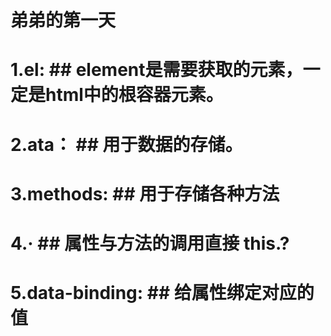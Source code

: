 # 弟弟的第一天
# **1.el:** ## element是需要获取的元素，一定是html中的根容器元素。  
# **2.ata：** ## 用于数据的存储。  
# **3.methods:** ## 用于存储各种方法  
# **4.·** ## 属性与方法的调用直接 this.?   
# **5.data-binding:** ## 给属性绑定对应的值  

